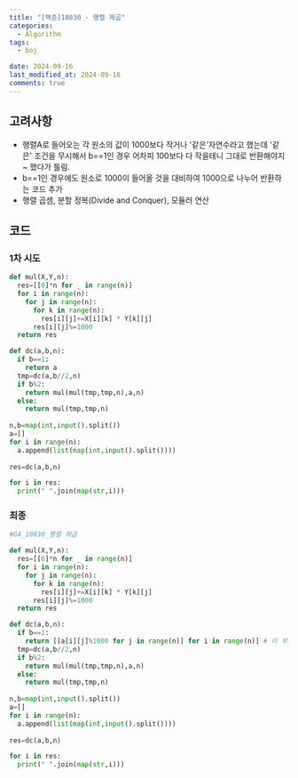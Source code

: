 ```yaml
---
title: "[백준]10830 - 행렬 제곱"
categories:
  - Algorithm
tags:
  - boj

date: 2024-09-16
last_modified_at: 2024-09-16
comments: true
---
```

## 고려사항
- 행렬A로 들어오는 각 원소의 값이 1000보다 작거나 '같은'자연수라고 했는데 '같은' 조건을 무시해서 b==1인 경우 어차피 100보다 다 작을테니 그대로 반환해야지~ 했다가 틀림.
- b==1인 경우에도 원소로 1000이 들어올 것을 대비하여 1000으로 나누어 반환하는 코드 추가
- 행렬 곱셈, 분할 정복(Divide and Conquer), 모듈러 연산


## 코드 
### 1차 시도
```python
def mul(X,Y,n):
  res=[[0]*n for _ in range(n)]
  for i in range(n):
    for j in range(n):
      for k in range(n):
        res[i][j]+=X[i][k] * Y[k][j]
      res[i][j]%=1000
  return res

def dc(a,b,n):
  if b==1:
    return a
  tmp=dc(a,b//2,n)
  if b%2:
    return mul(mul(tmp,tmp,n),a,n)
  else:
    return mul(tmp,tmp,n)
       
n,b=map(int,input().split())
a=[]
for i in range(n):
  a.append(list(map(int,input().split())))
  
res=dc(a,b,n)

for i in res:
  print(" ".join(map(str,i)))
```
### 최종
```python
#G4_10830_행렬 제곱

def mul(X,Y,n):
  res=[[0]*n for _ in range(n)]
  for i in range(n):
    for j in range(n):
      for k in range(n):
        res[i][j]+=X[i][k] * Y[k][j]
      res[i][j]%=1000
  return res

def dc(a,b,n):
  if b==1:
    return [[a[i][j]%1000 for j in range(n)] for i in range(n)] # 이 부분 수정
  tmp=dc(a,b//2,n)
  if b%2:
    return mul(mul(tmp,tmp,n),a,n)
  else:
    return mul(tmp,tmp,n)
       
n,b=map(int,input().split())
a=[]
for i in range(n):
  a.append(list(map(int,input().split())))
  
res=dc(a,b,n)

for i in res:
  print(" ".join(map(str,i)))
```





